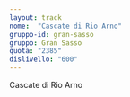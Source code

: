 ```yaml
---
layout: track
nome:  "Cascate di Rio Arno"
gruppo-id: gran-sasso
gruppo: Gran Sasso
quota: "2385"
dislivello: "600"
---
```


Cascate di Rio Arno
